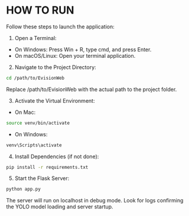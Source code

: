# HOW TO RUN
Follow these steps to launch the application:

1. Open a Terminal:
- On Windows: Press Win + R, type cmd, and press Enter.
- On macOS/Linux: Open your terminal application.


2. Navigate to the Project Directory:
```bash
cd /path/to/EvisionWeb
```
Replace /path/to/EvisionWeb with the actual path to the project folder.


3. Activate the Virtual Environment:
- On Mac:
```bash
source venv/bin/activate
```
- On Windows:
```bash
venv\Scripts\activate
```

4. Install Dependencies (if not done):
```bash
pip install -r requirements.txt
```

5. Start the Flask Server:
```bash
python app.py
```

The server will run on localhost in debug mode.
Look for logs confirming the YOLO model loading and server startup.
